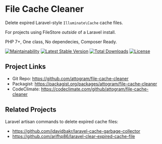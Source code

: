 # File Cache Cleaner

Delete expired Laravel-style `Illuminate\Cache` cache files.

For projects using FileStore *outside* of a Laravel install.

PHP 7+, One class, No dependecies, Composer Ready.

[![Maintainability](https://api.codeclimate.com/v1/badges/a98629e339eeef4d56bf/maintainability)](https://codeclimate.com/github/attogram/file-cache-cleaner/maintainability)
[![Latest Stable Version](https://poser.pugx.org/attogram/file-cache-cleaner/v/stable)](https://packagist.org/packages/attogram/file-cache-cleaner)
[![Total Downloads](https://poser.pugx.org/attogram/file-cache-cleaner/downloads)](https://packagist.org/packages/attogram/file-cache-cleaner)
[![License](https://poser.pugx.org/attogram/file-cache-cleaner/license)](https://packagist.org/packages/attogram/file-cache-cleaner)

## Project Links

* Git Repo: <https://github.com/attogram/file-cache-cleaner>
* Packagist: <https://packagist.org/packages/attogram/file-cache-cleaner>
* CodeClimate: <https://codeclimate.com/github/attogram/file-cache-cleaner>

## Related Projects

Laravel artisan commands to delete expired cache files:

* <https://github.com/jdavidbakr/laravel-cache-garbage-collector>
* <https://github.com/arifhp86/laravel-clear-expired-cache-file>
